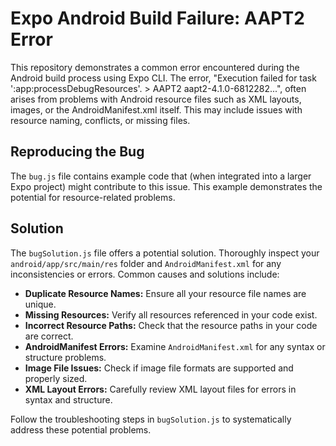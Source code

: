 # Expo Android Build Failure: AAPT2 Error

This repository demonstrates a common error encountered during the Android build process using Expo CLI. The error, "Execution failed for task ':app:processDebugResources'. > AAPT2 aapt2-4.1.0-6812282...", often arises from problems with Android resource files such as XML layouts, images, or the AndroidManifest.xml itself.  This may include issues with resource naming, conflicts, or missing files.

## Reproducing the Bug

The `bug.js` file contains example code that (when integrated into a larger Expo project) might contribute to this issue.  This example demonstrates the potential for resource-related problems.

## Solution

The `bugSolution.js` file offers a potential solution.  Thoroughly inspect your `android/app/src/main/res` folder and `AndroidManifest.xml` for any inconsistencies or errors.  Common causes and solutions include:

* **Duplicate Resource Names:** Ensure all your resource file names are unique.
* **Missing Resources:** Verify all resources referenced in your code exist.
* **Incorrect Resource Paths:** Check that the resource paths in your code are correct.
* **AndroidManifest Errors:**  Examine `AndroidManifest.xml` for any syntax or structure problems.
* **Image File Issues:** Check if image file formats are supported and properly sized.
* **XML Layout Errors:** Carefully review XML layout files for errors in syntax and structure.

Follow the troubleshooting steps in `bugSolution.js` to systematically address these potential problems.